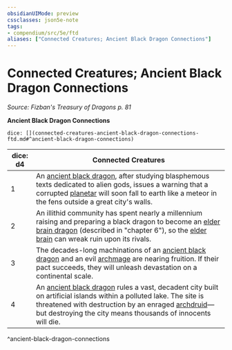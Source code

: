 ```yaml
---
obsidianUIMode: preview
cssclasses: json5e-note
tags:
- compendium/src/5e/ftd
aliases: ["Connected Creatures; Ancient Black Dragon Connections"]
---
```

# Connected Creatures; Ancient Black Dragon Connections
*Source: Fizban's Treasury of Dragons p. 81* 

**Ancient Black Dragon Connections**

`dice: [](connected-creatures-ancient-black-dragon-connections-ftd.md#^ancient-black-dragon-connections)`

| dice: d4 | Connected Creatures |
|----------|---------------------|
| 1 | An [ancient black dragon](/3-Mechanics/CLI/bestiary/dragon/ancient-black-dragon.md), after studying blasphemous texts dedicated to alien gods, issues a warning that a corrupted [planetar](/3-Mechanics/CLI/bestiary/celestial/planetar.md) will soon fall to earth like a meteor in the fens outside a great city's walls. |
| 2 | An illithid community has spent nearly a millennium raising and preparing a black dragon to become an [elder brain dragon](/3-Mechanics/CLI/bestiary/aberration/elder-brain-dragon-ftd.md) (described in "chapter 6"), so the [elder brain](/3-Mechanics/CLI/bestiary/aberration/elder-brain-mpmm.md) can wreak ruin upon its rivals. |
| 3 | The decades-long machinations of an [ancient black dragon](/3-Mechanics/CLI/bestiary/dragon/ancient-black-dragon.md) and an evil [archmage](/3-Mechanics/CLI/bestiary/humanoid/archmage.md) are nearing fruition. If their pact succeeds, they will unleash devastation on a continental scale. |
| 4 | An [ancient black dragon](/3-Mechanics/CLI/bestiary/dragon/ancient-black-dragon.md) rules a vast, decadent city built on artificial islands within a polluted lake. The site is threatened with destruction by an enraged [archdruid](/3-Mechanics/CLI/bestiary/humanoid/archdruid-mpmm.md)—but destroying the city means thousands of innocents will die. |
^ancient-black-dragon-connections
